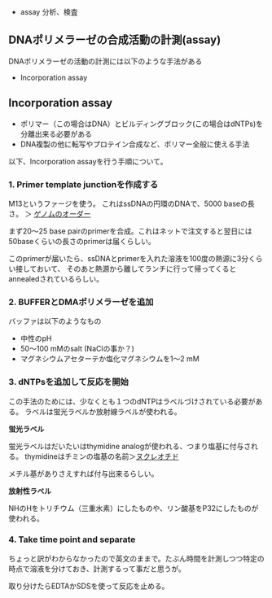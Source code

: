 - assay 分析、検査

## DNAポリメラーゼの合成活動の計測(assay)

DNAポリメラーゼの活動の計測には以下のような手法がある

- Incorporation assay

## Incorporation assay

- ポリマー（この場合はDNA）とビルディングブロック(この場合はdNTPs)を分離出来る必要がある
- DNA複製の他に転写やプロテイン合成など、ポリマー全般に使える手法

以下、Incorporation assayを行う手順について。

### 1. Primer template junctionを作成する

M13というファージを使う。
これはssDNAの円環のDNAで、5000 baseの長さ。 ＞ [ゲノムのオーダー](ゲノムのオーダー.md)

まず20〜25 base pairのprimerを合成。これはネットで注文すると翌日には50baseくらいの長さのprimerは届くらしい。

このprimerが届いたら、ssDNAとprimerを入れた溶液を100度の熱源に3分くらい接しておいて、
そのあと熱源から離してランチに行って帰ってくるとannealedされているらしい。

### 2. BUFFERとDMAポリメラーゼを追加

バッファは以下のようなもの

- 中性のpH
- 50〜100 mMのsalt (NaClの事か？)
- マグネシウムアセターテか塩化マグネシウムを1〜2 mM

### 3. dNTPsを追加して反応を開始

この手法のためには、少なくとも１つのdNTPはラベルづけされている必要がある。
ラベルは蛍光ラベルか放射線ラベルが使われる。

**蛍光ラベル**

蛍光ラベルはだいたいはthymidine analogが使われる、つまり塩基に付与される。
thymidineはチミンの塩基の名前＞[ヌクレオチド](ヌクレオチド.md)

メチル基がありさえすれば付与出来るらしい。

**放射性ラベル**

NHのHをトリチウム（三重水素）にしたものや、リン酸基をP32にしたものが使われる。

### 4. Take time point and separate

ちょっと訳がわからなかったので英文のままで。たぶん時間を計測しつつ特定の時点で溶液を分けておき、計測するって事だと思うが。

取り分けたらEDTAかSDSを使って反応を止める。
